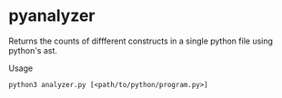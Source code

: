 # pyanalyzer
Returns the counts of diffferent constructs in a single python file using python's ast.

Usage
```
python3 analyzer.py [<path/to/python/program.py>]
```
